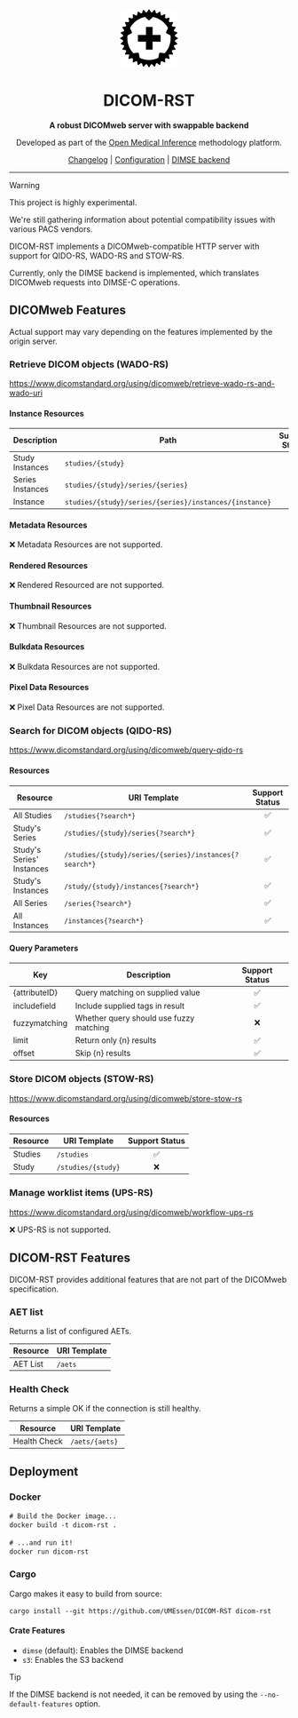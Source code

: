 <div align="center">

![DICOM-RST Logo](./dicom-rst-icon.png)

# DICOM-RST

**A robust DICOMweb server with swappable backend**

Developed as part of the [Open Medical Inference](https://diz.ikim.nrw/en/project/omi/) methodology platform.

[Changelog](./CHANGELOG.md) | [Configuration](./docs/configuration.md) | [DIMSE backend](./docs/dimse.md)

</div>

---

> [!WARNING]  
> This project is highly experimental.
>
> We're still gathering information about potential compatibility issues with various PACS vendors.

DICOM-RST implements a DICOMweb-compatible HTTP server with support for QIDO-RS, WADO-RS and STOW-RS.

Currently, only the DIMSE backend is implemented, which translates DICOMweb requests into DIMSE-C operations.

## DICOMweb Features

Actual support may vary depending on the features implemented by the origin server.

### Retrieve DICOM objects (WADO-RS)

https://www.dicomstandard.org/using/dicomweb/retrieve-wado-rs-and-wado-uri

#### Instance Resources

| Description      | Path                                                   | Support Status |
|------------------|--------------------------------------------------------|:--------------:|
| Study Instances  | `studies/{study}`                                      |       ✅        |
| Series Instances | `studies/{study}/series/{series}`                      |       ✅        |
| Instance         | `studies/{study}/series/{series}/instances/{instance}` |       ✅        |

#### Metadata Resources

❌ Metadata Resources are not supported.

#### Rendered Resources

❌ Rendered Resourced are not supported.

#### Thumbnail Resources

❌ Thumbnail Resources are not supported.

#### Bulkdata Resources

❌ Bulkdata Resources are not supported.

#### Pixel Data Resources

❌ Pixel Data Resources are not supported.

### Search for DICOM objects (QIDO-RS)

https://www.dicomstandard.org/using/dicomweb/query-qido-rs

#### Resources

| Resource                  | URI Template                                           | Support Status |
|---------------------------|--------------------------------------------------------|:--------------:|
| All Studies               | `/studies{?search*}`                                   |       ✅        |
| Study's Series            | `/studies/{study}/series{?search*}`                    |       ✅        |
| Study's Series' Instances | `/studies/{study}/series/{series}/instances{?search*}` |       ✅        |
| Study's Instances         | `/study/{study}/instances{?search*}`                   |       ✅        |
| All Series                | `/series{?search*}`                                    |       ✅        |
| All Instances             | `/instances{?search*}`                                 |       ✅        |

#### Query Parameters

| Key           | Description                             | Support Status |
|---------------|-----------------------------------------|:--------------:|
| {attributeID} | Query matching on supplied value        |       ✅        |
| includefield  | Include supplied tags in result         |       ✅        |
| fuzzymatching | Whether query should use fuzzy matching |       ❌        |
| limit         | Return only {n} results                 |       ✅        |
| offset        | Skip {n} results                        |       ✅        |

### Store DICOM objects (STOW-RS)

https://www.dicomstandard.org/using/dicomweb/store-stow-rs

#### Resources

| Resource | URI Template       | Support Status |
|----------|--------------------|:--------------:|
| Studies  | `/studies`         |       ✅        |
| Study    | `/studies/{study}` |       ❌        |

### Manage worklist items (UPS-RS)

https://www.dicomstandard.org/using/dicomweb/workflow-ups-rs

❌ UPS-RS is not supported.

## DICOM-RST Features

DICOM-RST provides additional features that are not part of the DICOMweb specification.

### AET list

Returns a list of configured AETs.

| Resource | URI Template |
|----------|--------------|
| AET List | `/aets`      |

### Health Check

Returns a simple OK if the connection is still healthy.

| Resource     | URI Template   |
|--------------|----------------|
| Health Check | `/aets/{aets}` |

## Deployment

### Docker

```shell
# Build the Docker image...
docker build -t dicom-rst .

# ...and run it!
docker run dicom-rst
```

### Cargo

Cargo makes it easy to build from source:

```shell
cargo install --git https://github.com/UMEssen/DICOM-RST dicom-rst
``` 

#### Crate Features

- `dimse` (default): Enables the DIMSE backend
- `s3`: Enables the S3 backend

> [!TIP]
> If the DIMSE backend is not needed, it can be removed by using the `--no-default-features` option.

[^1]: The [DICOM-RST logo](./dicom-rst-icon.png) is adapted from
the [Rust logo](https://github.com/rust-lang/rust-artwork)
owned by the Rust Foundation, used under CC-BY.